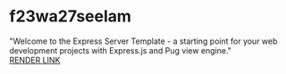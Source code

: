 # f23wa27seelam
"Welcome to the Express Server Template - a starting point for your web development projects with Express.js and Pug view engine."<br>
<a href="https://dashboard.render.com/web/srv-ckr8eju2eoec73dmnv0g/deploys/dep-ckrknf81hnes73flfetg" target="_blank">RENDER LINK</a>